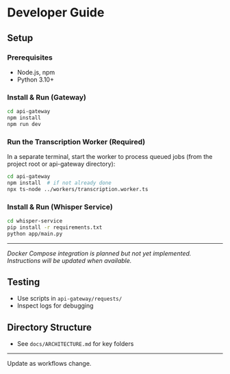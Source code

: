 # Developer Guide

## Setup


### Prerequisites
- Node.js, npm
- Python 3.10+



### Install & Run (Gateway)
```bash
cd api-gateway
npm install
npm run dev
```


### Run the Transcription Worker (Required)
In a separate terminal, start the worker to process queued jobs (from the project root or api-gateway directory):
```bash
cd api-gateway
npm install  # if not already done
npx ts-node ../workers/transcription.worker.ts
```

### Install & Run (Whisper Service)
```bash
cd whisper-service
pip install -r requirements.txt
python app/main.py
```

---

*Docker Compose integration is planned but not yet implemented. Instructions will be updated when available.*

## Testing
- Use scripts in `api-gateway/requests/`
- Inspect logs for debugging

## Directory Structure
- See `docs/ARCHITECTURE.md` for key folders

---
Update as workflows change.
